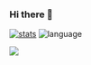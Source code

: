### Hi there 👋

[![stats](https://github-readme-stats.vercel.app/api?username=stelin&show_icons=true&theme=)](https://github.com/stelin)
![language](https://github-readme-stats.vercel.app/api/top-langs/?username=stelin&layout=compact)

<div align="left">
  <!-- GitHub 奖杯🏆 -->
  <img  src="https://github-profile-trophy.vercel.app/?username=stelin&theme=gruvbox&row=1&column=7&no-frame=true&no-bg=true" /><br>
</div>
